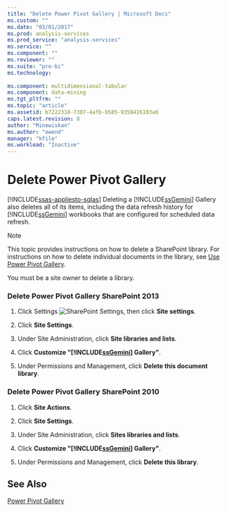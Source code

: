 ```yaml
---
title: "Delete Power Pivot Gallery | Microsoft Docs"
ms.custom: ""
ms.date: "03/01/2017"
ms.prod: analysis-services
ms.prod_service: "analysis-services"
ms.service: ""
ms.component: ""
ms.reviewer: ""
ms.suite: "pro-bi"
ms.technology: 
  
ms.component: multidimensional-tabular
ms.component: data-mining
ms.tgt_pltfrm: ""
ms.topic: "article"
ms.assetid: b7222318-7307-4afb-b585-9358426103a0
caps.latest.revision: 8
author: "Minewiskan"
ms.author: "owend"
manager: "kfile"
ms.workload: "Inactive"
---
```

# Delete Power Pivot Gallery
[!INCLUDE[ssas-appliesto-sqlas](../../includes/ssas-appliesto-sqlas.md)]
  Deleting a [!INCLUDE[ssGemini](../../includes/ssgemini-md.md)] Gallery also deletes all of its items, including the data refresh history for [!INCLUDE[ssGemini](../../includes/ssgemini-md.md)] workbooks that are configured for scheduled data refresh.  
  
> [!NOTE]  
>  This topic provides instructions on how to delete a SharePoint library. For instructions on how to delete individual documents in the library, see [Use Power Pivot Gallery](../../analysis-services/power-pivot-sharepoint/use-power-pivot-gallery.md).  
  
 You must be a site owner to delete a library.  
  
### Delete Power Pivot Gallery SharePoint 2013  
  
1.  Click Settings ![SharePoint Settings](../../analysis-services/media/as-sharepoint2013-settings-gear.gif "SharePoint Settings"), then click **Site settings**.  
  
2.  Click **Site Settings**.  
  
3.  Under Site Administration, click **Site libraries and lists**.  
  
4.  Click **Customize "[!INCLUDE[ssGemini](../../includes/ssgemini-md.md)] Gallery"**.  
  
5.  Under Permissions and Management, click **Delete this document library**.  
  
### Delete Power Pivot Gallery SharePoint 2010  
  
1.  Click **Site Actions**.  
  
2.  Click **Site Settings**.  
  
3.  Under Site Administration, click **Sites libraries and lists**.  
  
4.  Click **Customize "[!INCLUDE[ssGemini](../../includes/ssgemini-md.md)] Gallery"**.  
  
5.  Under Permissions and Management, click **Delete this library**.  
  
## See Also  
 [Power Pivot Gallery](http://msdn.microsoft.com/library/2a0db616-e08e-4062-aac8-979f8cad7794)  
  
  
